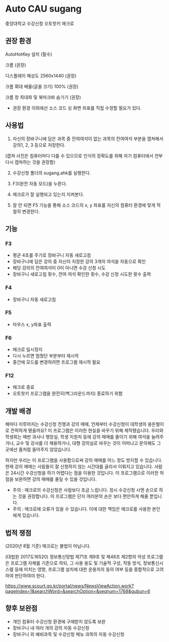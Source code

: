 # Auto CAU sugang

중앙대학교 수강신청 오토핫키 매크로

## 권장 환경

AutoHotKey 설치 (필수)

크롬 (권장)

디스플레이 해상도 2560x1440 (권장)

크롬 확대 배율(글꼴 크기) 100% (권장)

크롬 창 최대화 및 북마크바 숨기기 (권장)

- 권장 환경 이외에선 소스 코드 싱 화면 좌표를 직접 수정할 필요가 있다.

## 사용법

1. 자신의 장바구니에 담은 과목 중 잔여여석이 없는 과목의 잔여여석 부분을 캡쳐해서 강의1, 2, 3 등으로 저장한다.

(캡쳐 사진은 컴퓨터마다 다를 수 있으므로 인식의 정확도를 위해 자기 컴퓨터에서 전부 다시 캡쳐하는 것을 권장함)

2. 수강신청 폴더의 sugang.ahk를 실행한다.

3. F3(완전 자동 모드)을 누른다.

4. 매크로가 잘 실행되고 있는지 지켜본다.

5. 잘 안 되면 F5 기능을 통해 소스 코드의 x, y 좌표를 자신의 컴퓨터 환경에 맞게 적절히 변경한다.

## 기능

### F3

- 평균 4초를 주기로 장바구니 자동 새로고침
- 장바구니에 담은 강의 중 자신이 지정한 강의 3개의 여석을 자동으로 확인
- 해당 강의의 잔여여석이 0이 아니면 수강 신청 시도
- 장바구니 새로고침 횟수, 잔여 여석 확인한 횟수, 수강 신청 시도한 횟수 출력

### F4

- 장바구니 자동 새로고침

### F5

- 마우스 x, y좌표 출력

### F6

- 매크로 일시정지
- 다시 누르면 멈췄던 부분부터 재시작
- 중간에 모드를 변경하려면 프로그램 재시작 필요

### F12

- 매크로 종료
- 오토핫키 프로그램을 완전히(백그라운드까지) 종료하기 위함

## 개발 배경

해마다 이루어지는 수강신청 전쟁과 강의 매매, 언제부터 수강신청이 대학생의 용돈벌이로 전락하게 됐을까요? 이 프로그램은 이러한 현실을 바꾸기 위해 제작됐습니다. 우리와 학생회는 매번 과사나 행장실, 학생 지원처 등에 강의 매매를 줄이기 위해 여석을 늘려주거나, 교수 및 강사를 더 채용하거나, 대형 강의실로 바꾸는 것이 어떠냐고 문의해도 그곳에선 좀처럼 들어주지 않았습니다.

하지만 우리는 이 프로그램을 사용함으로써 강의 매매를 어느 정도 방지할 수 있습니다. 현재 강의 매매는 사람들이 잘 신청하지 않는 시간대를 골라서 이뤄지고 있습니다. 사람은 24시간 수강신청을 하기 어렵다는 점을 이용한 것입니다. 이 프로그램으로 이러한 허점을 보완하면 강의 매매를 줄일 수 있을 것입니다.

- 주의 : 매크로의 수강신청은 사람보다 조금 느립니다. 정시 수강신청 시엔 손으로 하는 것을 권장합니다. 이 프로그램은 단지 여러분의 손은 보다 편안하게 해줄 뿐입니다.
- 주의 : 매크로에 오류가 있을 수 있습니다. 이에 대한 책임은 매크로를 사용한 본인에게 있습니다.

## 법적 쟁점

(2020년 8월 기준) 매크로는 불법이 아닙니다.

(대법원 2017도16520) 정보통신망법 제71조 제9호 및 제48조 제2항의 악성 프로그램은 프로그램 자체를 기준으로 하되, 그 사용 용도 및 기술적 구성, 작동 방식, 정보통신시스템 등에 미치는 영향, 프로그램 설치에 대한 운용자의 동의 여부 등을 종합적으로 고려하여 판단하여야 한다.

https://www.scourt.go.kr/portal/news/NewsViewAction.work?pageIndex=1&searchWord=&searchOption=&seqnum=1768&gubun=6

## 향후 보완점

- 개인 컴퓨터 수강신청 환경에 구애받지 않도록 보완
- 장바구니 내 여러 개의 강의 자동 수강신청
- 장바구니 외 예비과목 및 수강신청 메뉴 과목의 자동 수강신청
